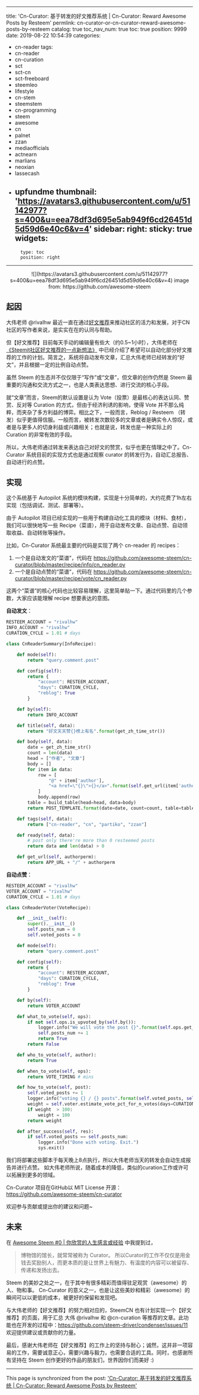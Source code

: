 
---
title: 'Cn-Curator: 基于转发的好文推荐系统 | Cn-Curator: Reward Awesome Posts by Resteem'
permlink: cn-curator-or-cn-curator-reward-awesome-posts-by-resteem
catalog: true
toc_nav_num: true
toc: true
position: 9999
date: 2019-08-22 10:54:39
categories:
- cn-reader
tags:
- cn-reader
- cn-curation
- sct
- sct-cn
- sct-freeboard
- steemleo
- lifestyle
- cn-stem
- steemstem
- cn-programming
- steem
- awesome
- cn
- palnet
- zzan
- mediaofficials
- actnearn
- marlians
- neoxian
- lassecash
- upfundme
thumbnail: 'https://avatars3.githubusercontent.com/u/51142977?s=400&u=eea78df3d695e5ab949f6cd26451d5d59d6e40c6&v=4'
sidebar:
    right:
        sticky: true
widgets:
    -
        type: toc
        position: right
---


<center>
![](https://avatars3.githubusercontent.com/u/51142977?s=400&u=eea78df3d695e5ab949f6cd26451d5d59d6e40c6&v=4)
image from: https://github.com/awesome-steem
</center>

## 起因

大伟老师 @rivalhw 最近一直在通过[好文推荐](https://steemit.com/cn-reader/@rivalhw/scmuv-steemit)来推动社区的活力和发展，对于CN社区的写作者来说，是实实在在的认同与帮助。

但【好文推荐】目前每天手动的编辑量有些大（约0.5~1小时），大伟老师在[《Steemit社区好文推荐的一点新想法》](https://busy.org/@rivalhw/7sdefl-steemit) 中已经介绍了希望可以自动化部分好文推荐的工作的计划。简言之，系统将自动发布文章，汇总大伟老师已经转发的“好文”，并且根据一定的比例自动点赞。

虽然 Steem 的生态并不仅仅限于“写作”或“文章”，但文章的创作仍然是 Steem 最重要的沟通和交流方式之一，也是人类表达思想、进行交流的核心手段。

就“文章”而言，Steem的默认设置是认为 Vote（投票）是最核心的表达认同、赞赏、反对等 Curation 的方式，但由于经济利诱的影响，使得 Vote 并不那么纯粹，而夹杂了多方利益的博弈。相比之下，一般而言，Reblog / Resteem （转发）似乎更值得信服。一般而言，被转发次数较多的文章或者是确实令人惊叹，或者是与更多人的切身利益或兴趣相关；也就是说，转发也是一种实际上的 Curation 的非常有效的手段。

所以，大伟老师通过转发来表达自己对好文的赞赏，似乎也更在情理之中了。Cn-Curator 系统目前的实现方式也是通过观察 curator 的转发行为，自动汇总报告、自动进行的点赞。


## 实现

这个系统基于 Autopilot 系统的模块构建，实现是十分简单的，大约花费了1h左右实现（包括调试、测试、部署等）。

由于 Autopilot 项目已经实现的一些用于构建自动化工具的模块（材料、食材），我们可以很快地写一些 Recipe（菜谱），用于自动发布文章、自动点赞、自动领取收益、自动转账等操作。

比如，Cn-Curator 系统最主要的代码是实现了两个 cn-reader 的 recipes：

1. 一个是自动发文的“菜谱”，代码在 https://github.com/awesome-steem/cn-curator/blob/master/recipe/info/cn_reader.py
2. 一个是自动点赞的“菜谱”，代码在 https://github.com/awesome-steem/cn-curator/blob/master/recipe/vote/cn_reader.py

这两个“菜谱”的核心代码也比较容易理解，这里简单贴一下。通过代码里的几个参数，大家应该能理解 recipe 想要表达的意图。

**自动发文**：

```python
RESTEEM_ACCOUNT = "rivalhw"
INFO_ACCOUNT = "rivalhw"
CURATION_CYCLE = 1.01 # days

class CnReaderSummary(InfoRecipe):

    def mode(self):
        return "query.comment.post"

    def config(self):
        return {
            "account": RESTEEM_ACCOUNT,
            "days": CURATION_CYCLE,
            "reblog": True
        }

    def by(self):
        return INFO_ACCOUNT

    def title(self, data):
        return "好文天天赞{}榜上有名".format(get_zh_time_str())

    def body(self, data):
        date = get_zh_time_str()
        count = len(data)
        head = ["作者", "文章"]
        body = []
        for item in data:
            row = [
                "@" + item['author'],
                "<a href=\"{}\">{}</a>".format(self.get_url(item['authorperm']), item['title'])
            ]
            body.append(row)
        table = build_table(head=head, data=body)
        return POST_TEMPLATE.format(date=date, count=count, table=table)

    def tags(self, data):
        return ["cn-reader", "cn", "partiko", "zzan"]

    def ready(self, data):
        # post only there're more than 0 resteemed posts
        return data and len(data) > 0

    def get_url(self, authorperm):
        return APP_URL + "/" + authorperm
```

**自动点赞**：

```python
RESTEEM_ACCOUNT = "rivalhw"
VOTER_ACCOUNT = "rivalhw"
CURATION_CYCLE = 1.01 # days

class CnReaderVoter(VoteRecipe):

    def __init__(self):
        super().__init__()
        self.posts_num = 0
        self.voted_posts = 0

    def mode(self):
        return "query.comment.post"

    def config(self):
        return {
            "account": RESTEEM_ACCOUNT,
            "days": CURATION_CYCLE,
            "reblog": True
        }

    def by(self):
        return VOTER_ACCOUNT

    def what_to_vote(self, ops):
        if not self.ops.is_upvoted_by(self.by()):
            logger.info("We will vote the post {}".format(self.ops.get_url()))
            self.posts_num += 1
            return True
        return False

    def who_to_vote(self, author):
        return True

    def when_to_vote(self, ops):
        return VOTE_TIMING # mins

    def how_to_vote(self, post):
        self.voted_posts += 1
        logger.info("voting {} / {} posts".format(self.voted_posts, self.posts_num))
        weight = self.voter.estimate_vote_pct_for_n_votes(days=CURATION_CYCLE, n=self.posts_num) * VOTE_PERCENTAGE
        if weight  > 100:
            weight = 100
        return weight

    def after_success(self, res):
        if self.voted_posts == self.posts_num:
            logger.info("Done with voting. Exit.")
            sys.exit()

```

我们将部署这些脚本于每天晚上8点执行，所以大伟老师当天的转发会自动生成报告并进行点赞。
如大伟老师所说，随着成本的降低，类似的curation工作或许可以拓展到更多的领域。

Cn-Curator 项目在GitHub以 MIT License 开源：https://github.com/awesome-steem/cn-curator  

欢迎参与贡献或提出你的建议和问题~

## 未来

在 [Awesome Steem #0 | 你欣赏的人生感言或经验](https://steemblog.github.io/@robertyan/awesome-steem-0-or/) 中我提到过，

> 博物馆的馆长，就常常被称为 Curator。 所以Curator的工作不仅仅是用金钱去奖励别人，而更本质的是让世界上有魅力、有温度的内容可以被留存、传递和发扬出去。

Steem 的美妙之处之一，在于其中有很多精彩而值得驻足观赏（awesome）的人、物和事。
Cn-Curator 的意义之一，也是让这些美妙和精彩（awesome）的瞬间可以以更低的成本，被更好的保留和发现吧。

与大伟老师的【好文推荐】的努力相对应的，SteemCN 也有计划实现一个【好文推荐】的页面，用于汇总 大伟 @rivalhw 和 @cn-curation 等推荐的文章。此功能也在开发的过程中：https://github.com/steem-driver/condenser/issues/11   欢迎提供建议或贡献你的力量。

最后，感谢大伟老师在【好文推荐】的工作上的坚持与耐心；诚然，这并非一项容易的工作，需要诚意正心，需要兴趣与毅力，也需要合适的工具。同时，也感谢所有坚持在 Steem 创作更好的作品的朋友们，世界因你们而美好 :)

- - -

This page is synchronized from the post: ['Cn-Curator: 基于转发的好文推荐系统 | Cn-Curator: Reward Awesome Posts by Resteem'](https://steemit.com/@robertyan/cn-curator-or-cn-curator-reward-awesome-posts-by-resteem)
